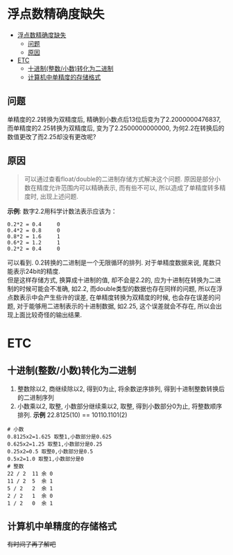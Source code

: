 # 浮点数精确度缺失

<!-- TOC -->

- [浮点数精确度缺失](#浮点数精确度缺失)
    - [问题](#问题)
    - [原因](#原因)
- [ETC](#etc)
    - [十进制(整数/小数)转化为二进制](#十进制整数小数转化为二进制)
    - [计算机中单精度的存储格式](#计算机中单精度的存储格式)

<!-- /TOC -->

## 问题
单精度的2.2转换为双精度后, 精确到小数点后13位后变为了2.2000000476837, 而单精度的2.25转换为双精度后, 变为了2.2500000000000, 为何2.2在转换后的数值更改了而2.25却没有更改呢?

## 原因
> 可以通过查看float/double的二进制存储方式解决这个问题.  原因是部分小数在精度允许范围内可以精确表示, 而有些不可以, 所以造成了单精度转多精度时, 出现上述问题. 

**示例**: 
数字2.2用科学计数法表示应该为：
````
0.2*2 = 0.4     0
0.4*2 = 0.8     0
0.8*2 = 1.6     1
0.6*2 = 1.2     1
0.2*2 = 0.4     0
````
可以看到. 0.2转换的二进制是一个无限循环的排列. 对于单精度数据来说, 尾数只能表示24bit的精度.   
但是这样存储方式, 换算成十进制的值, 却不会是2.2的, 应为十进制在转换为二进制的时候可能会不准确, 如2.2, 而double类型的数据也存在同样的问题, 所以在浮点数表示中会产生些许的误差, 在单精度转换为双精度的时候, 也会存在误差的问题, 对于能够用二进制表示的十进制数据, 如2.25, 这个误差就会不存在, 所以会出现上面比较奇怪的输出结果. 

# ETC

## 十进制(整数/小数)转化为二进制
1. 整数除以2, 商继续除以2, 得到0为止, 将余数逆序排列, 得到十进制整数转换后的二进制序列
2. 小数乘以2, 取整, 小数部分继续乘以2, 取整, 得到小数部分0为止, 将整数顺序排列. 
**示例**
22.8125(10) == 10110.1101(2)
````
# 小数
0.8125x2=1.625 取整1,小数部分是0.625
0.625x2=1.25 取整1,小数部分是0.25
0.25x2=0.5 取整0,小数部分是0.5
0.5x2=1.0 取整1,小数部分是0
# 整数
22 / 2  11 余 0
11 / 2  5  余 1
5 / 2   2  余 1
2 / 2   1  余 0
1 / 2   0  余 1
````

## 计算机中单精度的存储格式
~~有时间了再了解吧~~